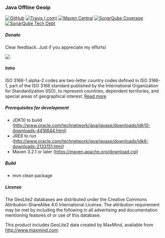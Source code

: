 ### Java Offline Geoip

[![GitHub](https://img.shields.io/github/license/tornaia/java-offline-geoip.svg)](https://opensource.org/licenses/Apache-2.0) [![Travis (.com)](https://img.shields.io/travis/com/tornaia/java-offline-geoip.svg)](https://travis-ci.com/tornaia/java-offline-geoip) [![Maven Central](https://img.shields.io/maven-central/v/com.github.tornaia/java-offline-geoip.svg)](https://mvnrepository.com/artifact/com.github.tornaia/java-offline-geoip) [![SonarQube Coverage](https://img.shields.io/sonar/https/sonarcloud.io/com.github.tornaia%3Ajava-offline-geoip/coverage.svg)](https://sonarcloud.io/dashboard?id=com.github.tornaia%3Ajava-offline-geoip) [![SonarQube Tech Debt](https://img.shields.io/sonar/https/sonarcloud.io/com.github.tornaia%3Ajava-offline-geoip/tech_debt.svg)](https://sonarcloud.io/dashboard?id=com.github.tornaia%3Ajava-offline-geoip)

##### Donate

Clear feedback. Just if you appreciate my efforts!

[![](https://www.paypalobjects.com/en_US/i/btn/btn_donateCC_LG.gif)](https://www.paypal.com/cgi-bin/webscr?cmd=_s-xclick&hosted_button_id=https://www.paypal.com/cgi-bin/webscr?cmd=_s-xclick&hosted_button_id=TAANNK2KXZXHG)

##### Intro

ISO 3166-1 alpha-2 codes are two-letter country codes defined in ISO 3166-1, part of the ISO 3166 standard published by the International Organization for Standardization (ISO), to represent countries, dependent territories, and special areas of geographical interest. [Read more](https://en.wikipedia.org/wiki/ISO_3166-1_alpha-2)

##### Prerequisites for development

* JDK10 to build (http://www.oracle.com/technetwork/java/javase/downloads/jdk10-downloads-4416644.html) 
* JRE8 to run (http://www.oracle.com/technetwork/java/javase/downloads/jdk8-downloads-2133151.html)
* Maven 3.2.1 or later (https://maven.apache.org/download.cgi)

##### Build

* mvn clean package

##### License

The GeoLite2 databases are distributed under the Creative Commons Attribution-ShareAlike 4.0 International License. The attribution requirement may be met by including the following in all advertising and documentation mentioning features of or use of this database:

This product includes GeoLite2 data created by MaxMind, available from
<a href="http://www.maxmind.com">http://www.maxmind.com</a>.
